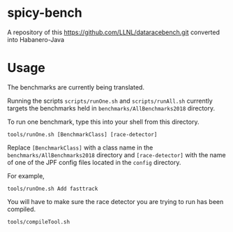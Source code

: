 # spicy-bench

A repository of this https://github.com/LLNL/dataracebench.git converted into Habanero-Java

# Usage

The benchmarks are currently being translated.

Running the scripts `scripts/runOne.sh` and `scripts/runAll.sh` currently targets the
benchmarks held in `benchmarks/AllBenchmarks2018` directory.

To run one benchmark, type this into your shell from this directory.

`tools/runOne.sh [BenchmarkClass] [race-detector]`

Replace `[BenchmarkClass]` with a class name in the `benchmarks/AllBenchmarks2018` directory
and `[race-detector]` with the name of one of the JPF config files located in the `config`
directory.

For example,

`tools/runOne.sh Add fasttrack`

You will have to make sure the race detector you are trying to run has been compiled.

`tools/compileTool.sh`
